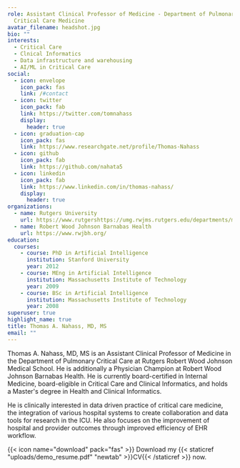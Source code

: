 ```yaml
---
role: Assistant Clinical Professor of Medicine - Department of Pulmonary
  Critical Care Medicine
avatar_filename: headshot.jpg
bio: ""
interests:
  - Critical Care
  - Clnical Informatics
  - Data infrastructure and warehousing
  - AI/ML in Critical Care
social:
  - icon: envelope
    icon_pack: fas
    link: /#contact
  - icon: twitter
    icon_pack: fab
    link: https://twitter.com/tomnahass
    display:
      header: true
  - icon: graduation-cap
    icon_pack: fas
    link: https://www.researchgate.net/profile/Thomas-Nahass
  - icon: github
    icon_pack: fab
    link: https://github.com/nahata5
  - icon: linkedin
    icon_pack: fab
    link: https://www.linkedin.com/in/thomas-nahass/
    display:
      header: true
organizations:
  - name: Rutgers University
    url: https://www.rutgershttps://umg.rwjms.rutgers.edu/departments/medicine/divisions/pulmonary_critical_care.php.edu/
  - name: Robert Wood Johnson Barnabas Health
    url: https://www.rwjbh.org/
education:
  courses:
    - course: PhD in Artificial Intelligence
      institution: Stanford University
      year: 2012
    - course: MEng in Artificial Intelligence
      institution: Massachusetts Institute of Technology
      year: 2009
    - course: BSc in Artificial Intelligence
      institution: Massachusetts Institute of Technology
      year: 2008
superuser: true
highlight_name: true
title: Thomas A. Nahass, MD, MS
email: ""
---
```

Thomas A. Nahass, MD, MS is an Assistant Clinical Professor of Medicine in the Department of Pulmonary Critical Care at Rutgers Robert Wood Johnson Medical School. He is additionally a Physician Champion at Robert Wood Johnson Barnabas Health. He is currently board-certified in Internal Medicine, board-eligible in Critical Care and Clinical Informatics, and holds a Master's degree in Health and Clinical Informatics.

He is clinically interested in data driven practice of critical care medicine, the integration of various hospital systems to create collaboration and data tools for research in the ICU. He also focuses on the improvement of hospital and provider outcomes through improved efficiency of EHR workflow.

{{< icon name="download" pack="fas" >}} Download my {{< staticref "uploads/demo_resume.pdf" "newtab" >}}CV{{< /staticref >}} now.